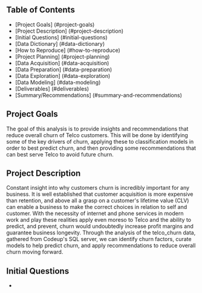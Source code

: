 ## Table of Contents
- [Project Goals] (#project-goals)
- [Project Description] (#project-description)
- [Initial Questions] (#initial-questions)
- [Data Dictionary] (#data-dictionary)
- [How to Reproduce] (#how-to-reproduce)
- [Project Planning] (#project-planning)
- [Data Acquisition] (#data-acquisition)
- [Data Preparation] (#data-preparation)
- [Data Exploration] (#data-exploration)
- [Data Modeling] (#data-modeling)
- [Deliverables] (#deliverables)
- [Summary/Recommendations] (#summary-and-recommendations)

## Project Goals
The goal of this analysis is to provide insights and recommendations that reduce overall churn of Telco customers. This will be done by identifying
some of the key drivers of churn, applying these to classification models in order to best predict churn, and then providing some recommendations that 
can best serve Telco to avoid future churn.

## Project Description
Constant insight into why customers churn is incredibly important for any business. It is well established that customer acquisition is more expensive than retention,
and above all a grasp on a customer's lifetime value (CLV) can enable a business to make the correct choices in relation to self and customer. With the necessity of internet and phone services in modern work and play these realities apply even moreso to Telco and the ability to predict, and prevent, churn would undoubtedly increase profit margins and guarantee business longevity. Through the analysis of the telco_churn data, gathered from Codeup's SQL server, we can identify churn factors, curate models to help predict churn, and apply recommendations to reduce overall churn moving forward.

## Initial Questions
- 
